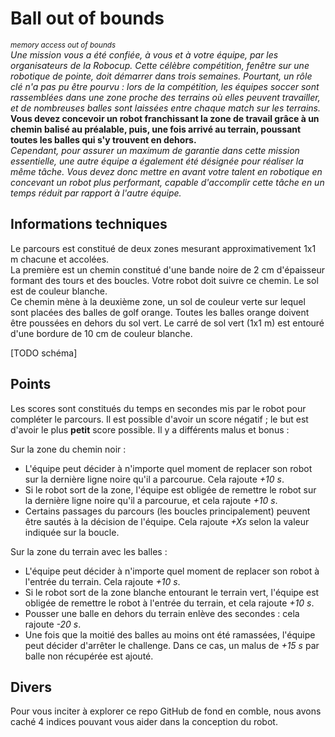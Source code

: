# Ball out of bounds
<sup>*memory access out of bounds*</sup>  
*Une mission vous a été confiée, à vous et à votre équipe, par les organisateurs de la Robocup. Cette célèbre compétition, fenêtre sur une robotique de pointe, doit démarrer dans trois semaines. Pourtant, un rôle clé n'a pas pu être pourvu : lors de la compétition, les équipes soccer sont rassemblées dans une zone proche des terrains où elles peuvent travailler, et de nombreuses balles sont laissées entre chaque match sur les terrains.*  
**Vous devez concevoir un robot franchissant la zone de travail grâce à un chemin balisé au préalable, puis, une fois arrivé au terrain, poussant toutes les balles qui s'y trouvent en dehors.**  
*Cependant, pour assurer un maximum de garantie dans cette mission essentielle, une autre équipe a également été désignée pour réaliser la même tâche. Vous devez donc mettre en avant votre talent en robotique en concevant un robot plus performant, capable d'accomplir cette tâche en un temps réduit par rapport à l'autre équipe.*

## Informations techniques

Le parcours est constitué de deux zones mesurant approximativement 1x1 m chacune et accolées.  
La première est un chemin constitué d'une bande noire de 2 cm d'épaisseur formant des tours et des boucles. Votre robot doit suivre ce chemin. Le sol est de couleur blanche.  
Ce chemin mène à la deuxième zone, un sol de couleur verte sur lequel sont placées des balles de golf orange. Toutes les balles orange doivent être poussées en dehors du sol vert. Le carré de sol vert (1x1 m) est entouré d'une bordure de 10 cm de couleur blanche.

[TODO schéma]

## Points

Les scores sont constitués du temps en secondes mis par le robot pour compléter le parcours. Il est possible d'avoir un score négatif ; le but est d'avoir le plus **petit** score possible. Il y a différents malus et bonus :

Sur la zone du chemin noir :
- L'équipe peut décider à n'importe quel moment de replacer son robot sur la dernière ligne noire qu'il a parcourue. Cela rajoute *+10 s*.
- Si le robot sort de la zone, l'équipe est obligée de remettre le robot sur la dernière ligne noire qu'il a parcourue, et cela rajoute *+10 s*.
- Certains passages du parcours (les boucles principalement) peuvent être sautés à la décision de l'équipe. Cela rajoute *+Xs* selon la valeur indiquée sur la boucle.

Sur la zone du terrain avec les balles :
- L'équipe peut décider à n'importe quel moment de replacer son robot à l'entrée du terrain. Cela rajoute *+10 s*.
- Si le robot sort de la zone blanche entourant le terrain vert, l'équipe est obligée de remettre le robot à l'entrée du terrain, et cela rajoute *+10 s*.
- Pousser une balle en dehors du terrain enlève des secondes : cela rajoute *-20 s*.
- Une fois que la moitié des balles au moins ont été ramassées, l'équipe peut décider d'arrêter le challenge. Dans ce cas, un malus de *+15 s* par balle non récupérée est ajouté.

## Divers

Pour vous inciter à explorer ce repo GitHub de fond en comble, nous avons caché 4 indices pouvant vous aider dans la conception du robot.
